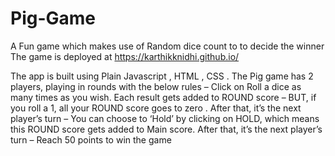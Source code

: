 # Pig-Game
A Fun game which makes use of Random dice count to  to decide the winner
The game is deployed at https://karthikknidhi.github.io/ 

The app is built using Plain Javascript , HTML , CSS .
The Pig game has 2 players, playing in rounds with the below rules
– Click on Roll a dice as many times as you wish. Each result gets added to ROUND score
– BUT, if you roll a 1, all your ROUND score goes to zero . After that, it’s the next player’s turn
– You can choose to ‘Hold’ by clicking on HOLD, which means this ROUND score gets added to Main score. After that, it’s the next player’s turn
– Reach 50 points to win the game 
